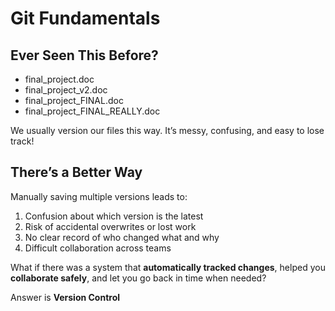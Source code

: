 # Git Fundamentals

## Ever Seen This Before?

- final_project.doc
- final_project_v2.doc
- final_project_FINAL.doc
- final_project_FINAL_REALLY.doc

We usually version our files this way. It’s messy, confusing, and easy to lose track!

## There’s a Better Way

Manually saving multiple versions leads to:
1. Confusion about which version is the latest
2. Risk of accidental overwrites or lost work
3. No clear record of who changed what and why
4. Difficult collaboration across teams

What if there was a system that **automatically tracked changes**, helped you **collaborate safely**, and let you go back in time when needed?

Answer is **Version Control**